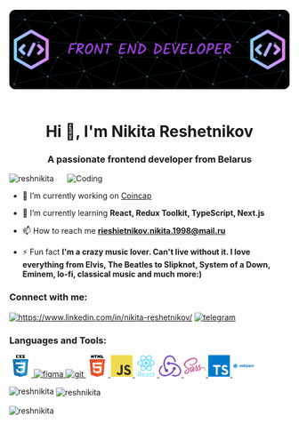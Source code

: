 ![Header](./github-header-image.png) <h1 align="center">Hi 👋, I'm Nikita Reshetnikov</h1>
<h3 align="center">A passionate frontend developer from Belarus</h3>
<img align="right" alt="Coding" width="400" src="https://img.freepik.com/premium-vector/serious-concentrated-developer-programming-sites_316839-2216.jpg" >

<p align="left"> <img src="https://komarev.com/ghpvc/?username=reshnikita&label=Profile%20views&color=0e75b6&style=flat" alt="reshnikita" /> </p>

- 🔭 I’m currently working on [Coincap](https://github.com/ReshNikita/coincap)

- 🌱 I’m currently learning **React, Redux Toolkit, TypeScript, Next.js**

- 📫 How to reach me **rieshietnikov.nikita.1998@mail.ru**

- ⚡ Fun fact **I'm a crazy music lover. Can't live without it. I love everything from Elvis, The Beatles to Slipknot, System of a Down, Eminem, lo-fi, classical music and much more:)**

<h3 align="left">Connect with me:</h3>
<p align="left">
<a href="https://linkedin.com/in/nikita-reshetnikov/" target="blank"><img align="center" src="https://raw.githubusercontent.com/rahuldkjain/github-profile-readme-generator/master/src/images/icons/Social/linked-in-alt.svg" alt="https://www.linkedin.com/in/nikita-reshetnikov/" height="30" width="40" /></a>
<a href="https://t.me/Nikitos10J" target="blank"><img align="center" src="https://www.svgrepo.com/show/452115/telegram.svg" alt="telegram" height="40" width="40" /></a>
</p>

<h3 align="left">Languages and Tools:</h3>
<p align="left"> <a href="https://www.w3schools.com/css/" target="_blank" rel="noreferrer"> <img src="https://raw.githubusercontent.com/devicons/devicon/master/icons/css3/css3-original-wordmark.svg" alt="css3" width="40" height="40"/> </a> <a href="https://www.figma.com/" target="_blank" rel="noreferrer"> <img src="https://www.vectorlogo.zone/logos/figma/figma-icon.svg" alt="figma" width="40" height="40"/> </a> <a href="https://git-scm.com/" target="_blank" rel="noreferrer"> <img src="https://www.vectorlogo.zone/logos/git-scm/git-scm-icon.svg" alt="git" width="40" height="40"/> </a> <a href="https://www.w3.org/html/" target="_blank" rel="noreferrer"> <img src="https://raw.githubusercontent.com/devicons/devicon/master/icons/html5/html5-original-wordmark.svg" alt="html5" width="40" height="40"/> </a> <a href="https://developer.mozilla.org/en-US/docs/Web/JavaScript" target="_blank" rel="noreferrer"> <img src="https://raw.githubusercontent.com/devicons/devicon/master/icons/javascript/javascript-original.svg" alt="javascript" width="40" height="40"/> </a> <a href="https://reactjs.org/" target="_blank" rel="noreferrer"> <img src="https://raw.githubusercontent.com/devicons/devicon/master/icons/react/react-original-wordmark.svg" alt="react" width="40" height="40"/> </a> <a href="https://redux.js.org" target="_blank" rel="noreferrer"> <img src="https://raw.githubusercontent.com/devicons/devicon/master/icons/redux/redux-original.svg" alt="redux" width="40" height="40"/> </a> <a href="https://sass-lang.com" target="_blank" rel="noreferrer"> <img src="https://raw.githubusercontent.com/devicons/devicon/master/icons/sass/sass-original.svg" alt="sass" width="40" height="40"/> </a> <a href="https://www.typescriptlang.org/" target="_blank" rel="noreferrer"> <img src="https://raw.githubusercontent.com/devicons/devicon/master/icons/typescript/typescript-original.svg" alt="typescript" width="40" height="40"/> </a> <a href="https://webpack.js.org" target="_blank" rel="noreferrer"> <img src="https://raw.githubusercontent.com/devicons/devicon/d00d0969292a6569d45b06d3f350f463a0107b0d/icons/webpack/webpack-original-wordmark.svg" alt="webpack" width="40" height="40"/> </a> </p>

<p><img align="left" src="https://github-readme-stats.vercel.app/api/top-langs?username=reshnikita&show_icons=true&locale=en&layout=compact" alt="reshnikita" /></p>

<p>&nbsp;<img align="center" src="https://github-readme-stats.vercel.app/api?username=reshnikita&show_icons=true&locale=en" alt="reshnikita" /></p>

<p><img align="center" src="https://github-readme-streak-stats.herokuapp.com/?user=reshnikita&" alt="reshnikita" /></p>
